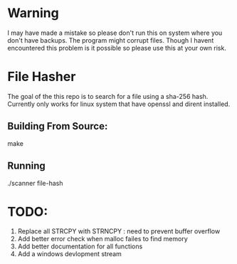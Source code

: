 # Warning 
I may have made a mistake so please don't run this on system where you don't have backups. The program might corrupt files. Though I havent encountered this problem is it possible 
so please use this at your own risk. 

# File Hasher

The goal of the this repo is to search for a file using a sha-256 hash. Currently only works for linux system that have openssl and dirent installed. 

## Building From Source:
  make

## Running 
  ./scanner file-hash
  
  
# TODO:
  1. Replace all STRCPY with STRNCPY : need to prevent buffer overflow 
  2. Add better error check when malloc failes to find memory 
  3. Add better documentation for all functions 
  4. Add a windows devlopment stream 
